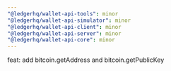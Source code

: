```yaml
---
"@ledgerhq/wallet-api-tools": minor
"@ledgerhq/wallet-api-simulator": minor
"@ledgerhq/wallet-api-client": minor
"@ledgerhq/wallet-api-server": minor
"@ledgerhq/wallet-api-core": minor
---
```


feat: add bitcoin.getAddress and bitcoin.getPublicKey
